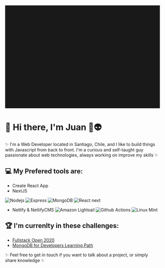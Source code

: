 ![Header](https://raw.githubusercontent.com/EntwistleOx/EntwistleOx/master/juan-8bit.gif)

# 👾 Hi there, I'm Juan 🖖👽

✨ I'm a Web Developer located in Santiago, Chile, and I like to build things with Javascript from back to front. I'm a curious and self-taught guy passionate about web technologies, always working on improve my skills ✨

## 💻 My Prefered tools are:

- Create React App
- NextJS


![Nodejs](https://img.shields.io/badge/-Nodejs-black?style=flat-square&logo=Node.js)
![Express](https://img.shields.io/badge/-Express?style=flat-square&logo=Express)
![MongoDB](https://img.shields.io/badge/-MongoDB-black?style=flat-square&logo=mongodb)
![React](https://img.shields.io/badge/-React-%23282C34?style=flat-square&logo=react)
next
- Netlify & NetlifyCMS
![Amazon Lightsail](https://img.shields.io/badge/-Amazon%20Lightsail-222222?style=flat&logo=amazon&logoColor=FCC624)
![Github Actions](http://img.shields.io/badge/-Github%20Actions-2088FF?style=flat-square&logo=github-actions&logoColor=ffffff)
![Linux Mint](https://img.shields.io/badge/-Linux%20Mint-222222?style=flat&logo=linux-mint&logoColor=FCC624)


## 🏆 I'm currenlty in these challenges:

- [Fullstack Open 2020](https://fullstackopen.com/en/)
- [MongoDB for Developers Learning Path](https://university.mongodb.com/learning_paths/developer)

✨ Feel free to get in touch if you want to talk about a project, or simply share knowledge ✨
